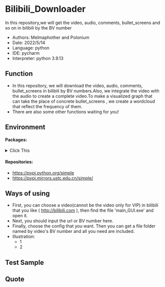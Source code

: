# Bilibili_Downloader
In this repository,we will get the video, audio, comments, bullet_screens and so on in bilibili by the BV number

  * Authors: Melmaphother and Polonium
  * Date: 2022/5/14
  * Language: python
  * IDE: pycharm
  * Interpreter: python 3.9.13
 
## Function
  * In this repository, we will download the video, audio, comments, bullet_screens in bilibili by BV numbers.Also, we integrate the video with the audio to create a complete video.To make a visualized graph that can take the place of concrete bullet_screens , we create a wordcloud that reflect the frequency of them.
  * There are also some other functions waiting for you!

## Environment
  ####   Packages:
  <details><summary>     Click This</summary>
  This project uses these libraries:
  
    - beautifulsoup4          4.11.1	
    - bs4                     0.0.1	
    - certifi                 2022.5.18.1	
    - charset-normalizer      2.0.12	
    - colorama                0.4.4	
    - cycler                  0.11.0	
    - decorator               4.4.2	
    - fonttools               4.33.3	
    - idna                    3.3	
    - imageio                 2.4.1	
    - imageio-ffmpeg          0.4.7
    - jieba                   0.42.1	
    - kiwisolver              1.4.2	
    - matplotlib              3.5.2	
    - moviepy                 1.0.3	
    - numpy                   1.22.4	
    - packaging               21.3	
    - pip                     22.0.4	
    - proglog                 0.1.10	
    - pyparsing               3.0.9	
    - python-dateutil         2.8.2	
    - requests                2.27.1	
    - setuptools              58.1.0	
    - six                     1.16.0	
    - soupsieve               2.3.2.post1	
    - tqdm                    4.64.0	
    - urllib3                 1.26.9	
    - wordcloud               1.8.1	
  </details>
  
  ####   Repositories:
  
  - https://pypi.python.org/simple 
  - https://pypi.mirrors.ustc.edu.cn/simple/ 

## Ways of using
  * First, you can choose a video(cannot be the video only for VIP) in bilibili that you like ( http://bilibili.com ), then find the file 'main_GUI.exe' and open it.
  * Next, you should input the url or BV number here.
  * Finally, choose the config that you want. Then you can get a file folder named by video's BV number and all you need are included.
  * Illustration:
    * 1
    * 2
## Test Sample
  
## Quote





